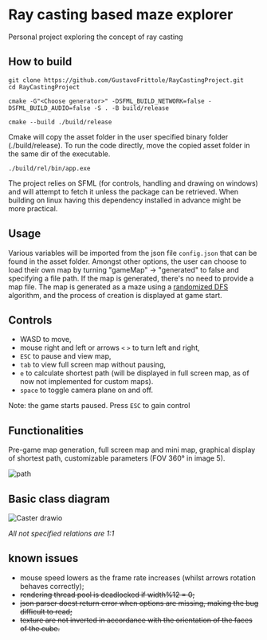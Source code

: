 
# Ray casting based maze explorer
Personal project exploring the concept of ray casting
## How to build
```
git clone https://github.com/GustavoFrittole/RayCastingProject.git
cd RayCastingProject
```
```
cmake -G"<Choose generator>" -DSFML_BUILD_NETWORK=false -DSFML_BUILD_AUDIO=false -S . -B build/release
```
```
cmake --build ./build/release
```
Cmake will copy the asset folder in the user specified binary folder (./build/release). To run the code directly, move the copied asset folder in the same dir of the executable.
```
./build/rel/bin/app.exe
```
The project relies on SFML (for controls, handling and drawing on windows) and will attempt to fetch it unless the package can be retrieved. When building on linux having this dependency installed in advance might be more practical.
## Usage
Various variables will be imported from the json file `config.json` that can be found in the asset folder. Amongst other options, the user can choose to load their own map by turning "gameMap" -> "generated" to false and specifying a file path. If the map is generated, there's no need to provide a map file.
The map is generated as a maze using a [randomized DFS](https://en.wikipedia.org/wiki/Maze_generation_algorithm#Randomized_depth-first_search) algorithm,
and the process of creation is displayed at game start.
## Controls
- WASD to move,
- mouse right and left or arrows `<` `>` to turn left and right,
- `ESC` to pause and view map, 
- `tab` to view full screen map without pausing,
- `e` to calculate shortest path (will be displayed in full screen map, as of now not implemented for custom maps).
- `space` to toggle camera plane on and off.

Note: the game starts paused. Press `ESC` to gain control

## Functionalities
Pre-game map generation, full screen map and mini map, graphical display of shortest path, customizable parameters (FOV 360° in image 5).

![path](https://github.com/user-attachments/assets/f1382797-0022-4488-bfb5-c3c704b4340b)
## Basic class diagram
![Caster drawio](https://github.com/user-attachments/assets/6165682c-98fd-404e-9333-6a98c0315d25)

*All not specified relations are 1:1*

## known issues
- mouse speed lowers as the frame rate increases (whilst arrows rotation behaves correctly);
- ~~rendering thread pool is deadlocked if width%12 = 0;~~
- ~~json parser doest return error when options are missing, making the bug difficult to read;~~
- ~~texture are not inverted in accordance with the orientation of the faces of the cube.~~



